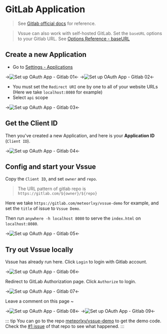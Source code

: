 # GitLab Application

> See [Gitlab official docs](https://docs.gitlab.com/ce/integration/oauth_provider.html#adding-an-application-through-the-profile) for reference.

> Vssue can also work with self-hosted GitLab. Set the `baseURL` options to your Gitlab URL. See [Options Reference - baseURL](../options/README.md#baseurl)

## Create a new Application

- Go to [Settings - Applications](https://gitlab.com/profile/applications)

->![Set up OAuth App - Gitlab 01](/assets/img/oauth-app-gitlab-01.png)<-
->![Set up OAuth App - Gitlab 02](/assets/img/oauth-app-gitlab-02.png)<-

- You must set the `Redirect URI` one by one to all of your website URLs (Here we take `localhost:8080` for example)
- Select `api` scope

->![Set up OAuth App - Gitlab 03](/assets/img/oauth-app-gitlab-03.png)<-

## Get the Client ID

Then you've created a new Application, and here is your __Application ID__ (`Client ID`).

->![Set up OAuth App - Gitlab 04](/assets/img/oauth-app-gitlab-04.png)<-

## Config and start your Vssue

Copy the `Client ID`, and set `owner` and `repo`.

> The URL pattern of gitlab repo is `https://gitlab.com/${owner}/${repo}`

Here we take `https://gitlab.com/meteorlxy/vssue-demo` for example, and set the `title` of issue to `Vssue Demo`.

Then run `anywhere -h localhost 8080` to serve the `index.html` on `localhost:8080`.

->![Set up OAuth App - Gitlab 05](/assets/img/oauth-app-gitlab-05.png)<-

## Try out Vssue locally

Vssue has already run here. Click `Login` to login with Gitlab account.

->![Set up OAuth App - Gitlab 06](/assets/img/oauth-app-gitlab-06.png)<-

Redirect to GitLab Authorization page. Click `Authorize` to login.

->![Set up OAuth App - Gitlab 07](/assets/img/oauth-app-gitlab-07.png)<-

Leave a comment on this page ~

->![Set up OAuth App - Gitlab 08](/assets/img/oauth-app-gitlab-08.png)<-
->![Set up OAuth App - Gitlab 09](/assets/img/oauth-app-gitlab-09.png)<-

::: tip
You can go to the repo [meteorlxy/vssue-demo](https://gitlab.com/meteorlxy/vssue-demo) to get the demo code. Check the [#1 issue](https://gitlab.com/meteorlxy/vssue-demo/issues/1) of that repo to see what happened.
:::
